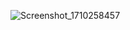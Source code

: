 ![Screenshot_1710258457](https://github.com/efebadir/ToDoList/assets/142944447/9b0d1fa7-1c33-4b0d-89dc-caa0244c04a2)
